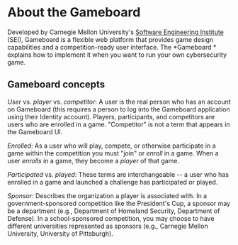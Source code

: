 # About the Gameboard

Developed by Carnegie Mellon University's [Software Engineering Institute](https://github.com/cmu-sei) (SEI), Gameboard is a flexible web platform that provides game design capabilities and a competition-ready user interface. The *Gameboard * explains how to implement it when you want to run your own cybersecurity game.

## Gameboard concepts

*User* vs. *player* vs. *competitor*: A user is the real person who has an account on Gameboard (this requires a person to log into the Gameboard application using their Identity account). Players, participants, and competitors are users who are enrolled in a game. "Competitor" is not a term that appears in the Gameboard UI.

*Enrolled*: As a user who will play, compete, or otherwise participate in a game within the competition you must "join" or *enroll* in a game.  When a user *enrolls* in a game, they become a *player* of that game. 

*Participated* vs. *played*:  These terms are interchangeable -- a user who has enrolled in a game and launched a challenge has participated or played.

*Sponsor*: Describes the organization a player is associated with. In a government-sponsored competition like the President's Cup, a sponsor may be a department (e.g., Department of Homeland Security, Department of Defense). In a school-sponsored competition, you may choose to have different universities represented as sponsors (e.g., Carnegie Mellon University, University of Pittsburgh).